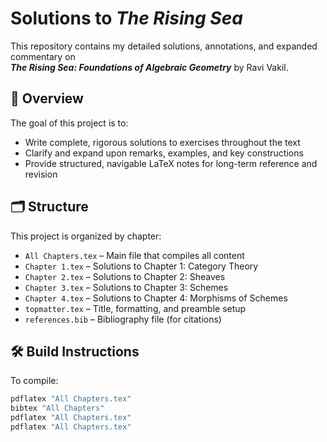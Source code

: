 # Solutions to *The Rising Sea*

This repository contains my detailed solutions, annotations, and expanded commentary on  
**_The Rising Sea: Foundations of Algebraic Geometry_** by Ravi Vakil.

## 📘 Overview

The goal of this project is to:
- Write complete, rigorous solutions to exercises throughout the text
- Clarify and expand upon remarks, examples, and key constructions
- Provide structured, navigable LaTeX notes for long-term reference and revision

## 🗂 Structure

This project is organized by chapter:

- `All Chapters.tex` – Main file that compiles all content
- `Chapter 1.tex` – Solutions to Chapter 1: Category Theory
- `Chapter 2.tex` – Solutions to Chapter 2: Sheaves
- `Chapter 3.tex` – Solutions to Chapter 3: Schemes
- `Chapter 4.tex` – Solutions to Chapter 4: Morphisms of Schemes
- `topmatter.tex` – Title, formatting, and preamble setup
- `references.bib` – Bibliography file (for citations)

## 🛠 Build Instructions

To compile:

```bash
pdflatex "All Chapters.tex"
bibtex "All Chapters"
pdflatex "All Chapters.tex"
pdflatex "All Chapters.tex"
